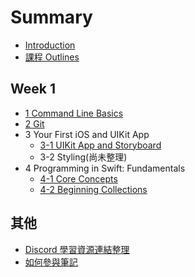 # Summary

- [Introduction](README.md)
- [課程 Outlines](Outlines.md)

## Week 1

- [1 Command Line Basics](Week1/1.%20Command%20Line%20Basics.md)
- [2 Git](Week1/2.%20Git.md)
- 3 Your First iOS and UIKit App
  - [3-1 UIKit App and Storyboard](Week1/3-2.%20UIKit%20App%20and%20Storyboard.md)
  - 3-2 Styling(尚未整理)
- 4 Programming in Swift: Fundamentals
  - [4-1 Core Concepts](Week1/4-1.%20Core%20Concepts.md)
  - [4-2 Beginning Collections](Week1/4-2.%20Beginning%20Collections.md)

## 其他

- [Discord 學習資源連結整理](Others/Resources.md)
- [如何參與筆記](Others/HowToContribute.md)
